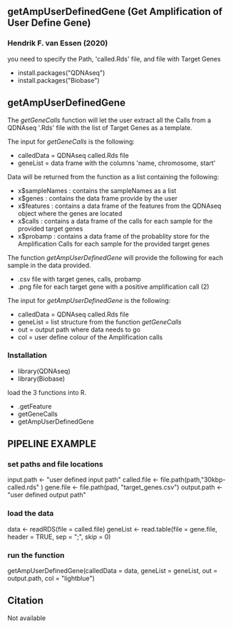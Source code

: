 ## getAmpUserDefinedGene (Get Amplification of User Define Gene)
### Hendrik F. van Essen (2020)

you need to specify the Path, 'called.Rds' file, and file with Target Genes

* install.packages("QDNAseq")
* install.packages("Biobase")

## getAmpUserDefinedGene
The *getGeneCalls* function will let the user extract all the Calls from a QDNAseq '.Rds' file with the list of Target Genes as a template.

The input for *getGeneCalls* is the following:
* calledData = QDNAseq called.Rds file
* geneList = data frame with the columns 'name, chromosome, start'

Data will be returned from the function as a list containing the following:
* x$sampleNames : contains the sampleNames as a list
* x$genes : contains the data frame provide by the user
* x$features : contains a data frame of the features from the QDNAseq object where the genes are located
* x$calls : contains a data frame of the calls for each sample for the provided target genes
* x$probamp : contains a data frame of the probablity store for the Amplification Calls for each sample for the provided target genes

The function *getAmpUserDefinedGene* will provide the following for each sample in the data provided.
* .csv file with target genes, calls, probamp
* .png file for each target gene with a positive amplification call (2)

The input for *getAmpUserDefinedGene* is the following:
* calledData = QDNAseq called.Rds file
* geneList = list structure from the function *getGeneCalls*
* out = output path where data needs to go
* col = user define colour of the Amplification calls

### Installation
* library(QDNAseq)
* library(Biobase)

load the 3 functions into R.
* .getFeature
* getGeneCalls
* getAmpUserDefinedGene

## PIPELINE EXAMPLE
### set paths and file locations
input.path <- "user defined input path"
called.file <- file.path(path,"30kbp-called.rds" )
gene.file <- file.path(pad, "target_genes.csv")
output.path <- "user defined output path"

### load the data 
data <- readRDS(file = called.file)
geneList <- read.table(file = gene.file, header = TRUE, sep = ";", skip = 0)

### run the function
getAmpUserDefinedGene(calledData = data, geneList = geneList, out = output.path, col = "lightblue")

## Citation
Not available
